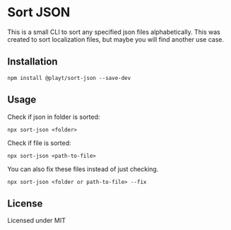 # Sort JSON

This is a small CLI to sort any specified json files alphabetically.
This was created to sort localization files, but maybe you will find another use case.

## Installation

`npm install @playt/sort-json --save-dev`

## Usage

Check if json in folder is sorted:

`npx sort-json <folder>`

Check if file is sorted:

`npx sort-json <path-to-file>`

You can also fix these files instead of just checking.

`npx sort-json <folder or path-to-file> --fix`

## License

Licensed under MIT
